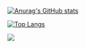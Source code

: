 [![Anurag's GitHub stats](https://github-readme-stats.vercel.app/api?username=cl1169451697&show_icons=true?count_private=true&hide=contribs)](https://github.com/cl1169451697)

[![Top Langs](https://github-readme-stats.vercel.app/api/top-langs/?username=cl1169451697&layout=compact)](https://github.com/cl1169451697)

![](https://github-readme-activity-graph.cyclic.app/graph?username=cl1169451697&theme=dracula)
